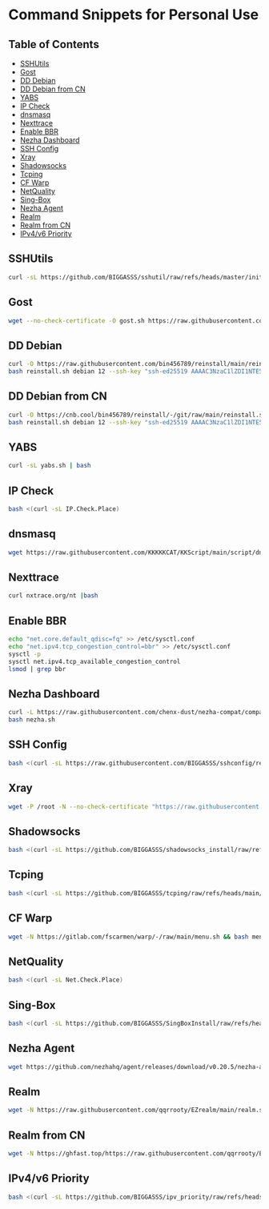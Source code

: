 # Command Snippets for Personal Use

## Table of Contents

- [SSHUtils](#sshutils)
- [Gost](#gost)
- [DD Debian](#dd-debian)
- [DD Debian from CN](#dd-debian-from-cn)
- [YABS](#yabs)
- [IP Check](#ip-check)
- [dnsmasq](#dnsmasq)
- [Nexttrace](#nexttrace)
- [Enable BBR](#enable-bbr)
- [Nezha Dashboard](#nezha-dashboard)
- [SSH Config](#ssh-config)
- [Xray](#xray)
- [Shadowsocks](#shadowsocks)
- [Tcping](#tcping)
- [CF Warp](#cf-warp)
- [NetQuality](#netquality)
- [Sing-Box](#sing-box)
- [Nezha Agent](#nezha-agent)
- [Realm](#realm)
- [Realm from CN](#realm-from-cn)
- [IPv4/v6 Priority](#ipv4v6-priority)

## SSHUtils

```bash
curl -sL https://github.com/BIGGASSS/sshutil/raw/refs/heads/master/init_node.sh | bash
```

## Gost

```bash
wget --no-check-certificate -O gost.sh https://raw.githubusercontent.com/KANIKIG/Multi-EasyGost/master/gost.sh && chmod +x gost.sh && ./gost.sh
```

## DD Debian

```bash
curl -O https://raw.githubusercontent.com/bin456789/reinstall/main/reinstall.sh || wget -O reinstall.sh $_
bash reinstall.sh debian 12 --ssh-key "ssh-ed25519 AAAAC3NzaC1lZDI1NTE5AAAAINetVzRgShomRm/5j/Hp6ohRqMrpUMmIC1ymFHSAaw1p secon@timcook"
```

## DD Debian from CN

```bash
curl -O https://cnb.cool/bin456789/reinstall/-/git/raw/main/reinstall.sh || wget -O reinstall.sh $_
bash reinstall.sh debian 12 --ssh-key "ssh-ed25519 AAAAC3NzaC1lZDI1NTE5AAAAINetVzRgShomRm/5j/Hp6ohRqMrpUMmIC1ymFHSAaw1p secon@timcook"
```

## YABS

```bash
curl -sL yabs.sh | bash
```

## IP Check

```bash
bash <(curl -sL IP.Check.Place)
```

## dnsmasq

```bash
wget https://raw.githubusercontent.com/KKKKKCAT/KKScript/main/script/dnsmasq/dns.sh && bash dns.sh
```

## Nexttrace

```bash
curl nxtrace.org/nt |bash
```

## Enable BBR

```bash
echo "net.core.default_qdisc=fq" >> /etc/sysctl.conf
echo "net.ipv4.tcp_congestion_control=bbr" >> /etc/sysctl.conf
sysctl -p
sysctl net.ipv4.tcp_available_congestion_control
lsmod | grep bbr
```

## Nezha Dashboard

```bash
curl -L https://raw.githubusercontent.com/chenx-dust/nezha-compat/compat/script/install.sh -o nezha.sh
bash nezha.sh
```

## SSH Config

```bash
bash <(curl -sL https://raw.githubusercontent.com/BIGGASSS/sshconfig/refs/heads/master/sshconfig.sh)
```

## Xray

```bash
wget -P /root -N --no-check-certificate "https://raw.githubusercontent.com/mack-a/v2ray-agent/master/install.sh" && chmod 700 /root/install.sh && /root/install.sh
```

## Shadowsocks

```bash
bash <(curl -sL https://github.com/BIGGASSS/shadowsocks_install/raw/refs/heads/master/shadowsocks-all.sh)
```

## Tcping

```bash
bash <(curl -sL https://github.com/BIGGASSS/tcping/raw/refs/heads/main/tcping.sh)
```

## CF Warp

```bash
wget -N https://gitlab.com/fscarmen/warp/-/raw/main/menu.sh && bash menu.sh
```

## NetQuality

```bash
bash <(curl -sL Net.Check.Place)
```

## Sing-Box

```bash
bash <(curl -sL https://github.com/BIGGASSS/SingBoxInstall/raw/refs/heads/master/SingBoxInstall.sh)
```

## Nezha Agent

```bash
wget https://github.com/nezhahq/agent/releases/download/v0.20.5/nezha-agent_linux_amd64.zip
```

## Realm

```bash
wget -N https://raw.githubusercontent.com/qqrrooty/EZrealm/main/realm.sh && chmod +x realm.sh && ./realm.sh
```

## Realm from CN

```bash
wget -N https://ghfast.top/https://raw.githubusercontent.com/qqrrooty/EZrealm/main/CN/realm.sh && chmod +x realm.sh && ./realm.sh
```

## IPv4/v6 Priority

```bash
bash <(curl -sL https://github.com/BIGGASSS/ipv_priority/raw/refs/heads/master/ipv_priority.sh)
```
